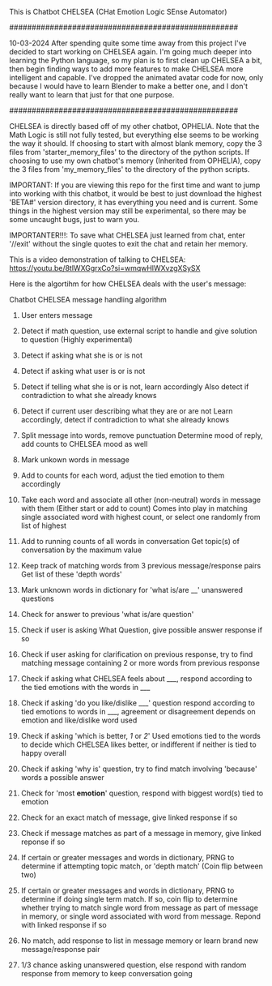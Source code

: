 This is Chatbot CHELSEA (CHat Emotion Logic SEnse Automator)

###################################################

10-03-2024
After spending quite some time away from this project I've decided to start working on CHELSEA again. I'm going much deeper into learning the Python language, so my plan is to first clean up CHELSEA a bit, then
begin finding ways to add more features to make CHELSEA more intelligent and capable. I've dropped the animated avatar code for now, only because I would have to learn Blender to make a better one, and I
don't really want to learn that just for that one purpose. 

###################################################

CHELSEA is directly based off of my other chatbot, OPHELIA.
Note that the Math Logic is still not fully tested, but everything else seems to be working the way it should.
If choosing to start with almost blank memory, copy the 3 files from 'starter_memory_files' to the directory of the python scripts.
If choosing to use my own chatbot's memory (Inherited from OPHELIA), copy the 3 files from 'my_memory_files' to the directory of the python scripts.

IMPORTANT: If you are viewing this repo for the first time and want to jump into working with this chatbot, it would be best to just download the highest 'BETA#' version directory, it has everything you need and is current. Some things in the highest version may still be experimental, so there may be some uncaught bugs, just to warn you.

IMPORTANTER!!!: To save what CHELSEA just learned from chat, enter '//exit' without the single quotes to exit the chat and retain her memory.

This is a video demonstration of talking to CHELSEA: https://youtu.be/8tlWXGgrxCo?si=wmqwHlWXvzgXSySX





Here is the algortihm for how CHELSEA deals with the user's message:


  

 Chatbot CHELSEA message handling algorithm 

 1. User enters message

 2. Detect if math question, use external script to handle
 and give solution to question (Highly experimental)

 3. Detect if asking what she is or is not

 4. Detect if asking what user is or is not

 5. Detect if telling what she is or is not, learn accordingly
 Also detect if contradiction to what she already knows

 6. Detect if current user describing what they are or are not
 Learn accordingly, detect if contradiction to what she already knows

 7. Split message into words, remove punctuation
 Determine mood of reply, add counts to CHELSEA mood as well

 8. Mark unkown words in message

 9. Add to counts for each word, adjust the tied emotion to them accordingly

 10. Take each word and associate all other (non-neutral) words in message 
 with them (Either start or add to count)
 Comes into play in matching single associated word with highest count, or select
 one randomly from list of highest

 11. Add to running counts of all words in conversation
 Get topic(s) of conversation by the maximum value

 12. Keep track of matching words from 3 previous message/response pairs
 Get list of these 'depth words'

 13. Mark unknown words in dictionary for 'what is/are __' unanswered questions

 14. Check for answer to previous 'what is/are question'

 15. Check if user is asking What Question, give possible answer response if so

 16. Check if user asking for clarification on previous response,
 try to find matching message containing 2 or more words from
 previous response

 17. Check if asking what CHELSEA feels about ___,
 respond according to the tied emotions with the words in ___

 18. Check if asking 'do you like/dislike ___' question
 respond according to tied emotions to words in ___,
 agreement or disagreement depends on emotion and like/dislike
 word used

 19. Check if asking 'which is better, _1_ or _2_'
 Used emotions tied to the words to decide which CHELSEA likes better,
 or indifferent if neither is tied to happy overall

 20. Check if asking 'why is' question, try to find match involving
 'because' words a possible answer
 
 21. Check for 'most __emotion__' question, respond with biggest word(s) tied to emotion

 22. Check for an exact match of message, give linked response if so

 23. Check if message matches as part of a message in memory,
 give linked reponse if so

 24. If certain  or greater messages and words in dictionary, PRNG to
 determine if attempting topic match, or 'depth match' (Coin flip between two) 

 25. If certain  or greater messages and words in dictionary, PRNG to
 determine if doing single term match. If so, coin flip to determine whether
 trying to match single word from message as part of message in memory,
 or single word associated with word from message. Repond with linked 
 response if so

 26. No match, add response to list in message memory or learn brand new message/response pair

 27. 1/3 chance asking unanswered question, else respond with random response from memory to keep conversation going
  
